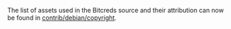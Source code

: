 The list of assets used in the Bitcreds source and their attribution can now be found in [contrib/debian/copyright](../contrib/debian/copyright).
